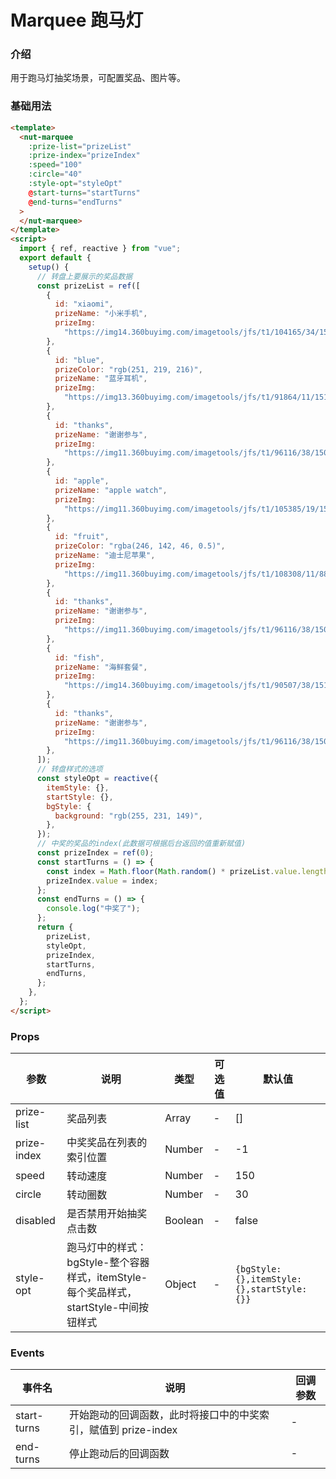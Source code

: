 # Marquee 跑马灯

### 介绍

用于跑马灯抽奖场景，可配置奖品、图片等。

### 基础用法

```html
<template>
  <nut-marquee
    :prize-list="prizeList"
    :prize-index="prizeIndex"
    :speed="100"
    :circle="40"
    :style-opt="styleOpt"
    @start-turns="startTurns"
    @end-turns="endTurns"
  >
  </nut-marquee>
</template>
<script>
  import { ref, reactive } from "vue";
  export default {
    setup() {
      // 转盘上要展示的奖品数据
      const prizeList = ref([
        {
          id: "xiaomi",
          prizeName: "小米手机",
          prizeImg:
            "https://img14.360buyimg.com/imagetools/jfs/t1/104165/34/15186/96522/5e6f1435E46bc0cb0/d4e878a15bfd9362.png",
        },
        {
          id: "blue",
          prizeColor: "rgb(251, 219, 216)",
          prizeName: "蓝牙耳机",
          prizeImg:
            "https://img13.360buyimg.com/imagetools/jfs/t1/91864/11/15108/139003/5e6f146dE1c7b511d/1ddc5aa6e502060a.jpg",
        },
        {
          id: "thanks",
          prizeName: "谢谢参与",
          prizeImg:
            "https://img11.360buyimg.com/imagetools/jfs/t1/96116/38/15085/5181/5e6f15d1E48e31d30/71353b61dff705d4.png",
        },
        {
          id: "apple",
          prizeName: "apple watch",
          prizeImg:
            "https://img11.360buyimg.com/imagetools/jfs/t1/105385/19/15140/111093/5e6f1506E48bd0dfb/829a98a8cdb4c27f.png",
        },
        {
          id: "fruit",
          prizeColor: "rgba(246, 142, 46, 0.5)",
          prizeName: "迪士尼苹果",
          prizeImg:
            "https://img11.360buyimg.com/imagetools/jfs/t1/108308/11/8890/237603/5e6f157eE489cccf1/26e0437cfd93b9c8.png",
        },
        {
          id: "thanks",
          prizeName: "谢谢参与",
          prizeImg:
            "https://img11.360buyimg.com/imagetools/jfs/t1/96116/38/15085/5181/5e6f15d1E48e31d30/71353b61dff705d4.png",
        },
        {
          id: "fish",
          prizeName: "海鲜套餐",
          prizeImg:
            "https://img14.360buyimg.com/imagetools/jfs/t1/90507/38/15165/448364/5e6f15b4E5df0c718/4bd4c3d375eec312.png",
        },
        {
          id: "thanks",
          prizeName: "谢谢参与",
          prizeImg:
            "https://img11.360buyimg.com/imagetools/jfs/t1/96116/38/15085/5181/5e6f15d1E48e31d30/71353b61dff705d4.png",
        },
      ]);
      // 转盘样式的选项
      const styleOpt = reactive({
        itemStyle: {},
        startStyle: {},
        bgStyle: {
          background: "rgb(255, 231, 149)",
        },
      });
      // 中奖的奖品的index(此数据可根据后台返回的值重新赋值)
      const prizeIndex = ref(0);
      const startTurns = () => {
        const index = Math.floor(Math.random() * prizeList.value.length);
        prizeIndex.value = index;
      };
      const endTurns = () => {
        console.log("中奖了");
      };
      return {
        prizeList,
        styleOpt,
        prizeIndex,
        startTurns,
        endTurns,
      };
    },
  };
</script>
```

### Props

| 参数        | 说明                                                                               | 类型    | 可选值 | 默认值                                      |
|-------------|----------------------------------------------------------------------------------|---------|--------|---------------------------------------------|
| prize-list  | 奖品列表                                                                           | Array   | -      | []                                          |
| prize-index | 中奖奖品在列表的索引位置                                                           | Number  | -      | -1                                          |
| speed       | 转动速度                                                                           | Number  | -      | 150                                         |
| circle      | 转动圈数                                                                           | Number  | -      | 30                                          |
| disabled    | 是否禁用开始抽奖点击数                                                             | Boolean | -      | false                                       |
| style-opt   | 跑马灯中的样式：bgStyle-整个容器样式，itemStyle-每个奖品样式，startStyle-中间按钮样式 | Object  | -      | `{bgStyle: {},itemStyle: {},startStyle:{}}` |

### Events

| 事件名      | 说明                                                         | 回调参数 |
|-------------|------------------------------------------------------------|----------|
| start-turns | 开始跑动的回调函数，此时将接口中的中奖索引，赋值到 prize-index | -        |
| end-turns   | 停止跑动后的回调函数                                         | -        |
